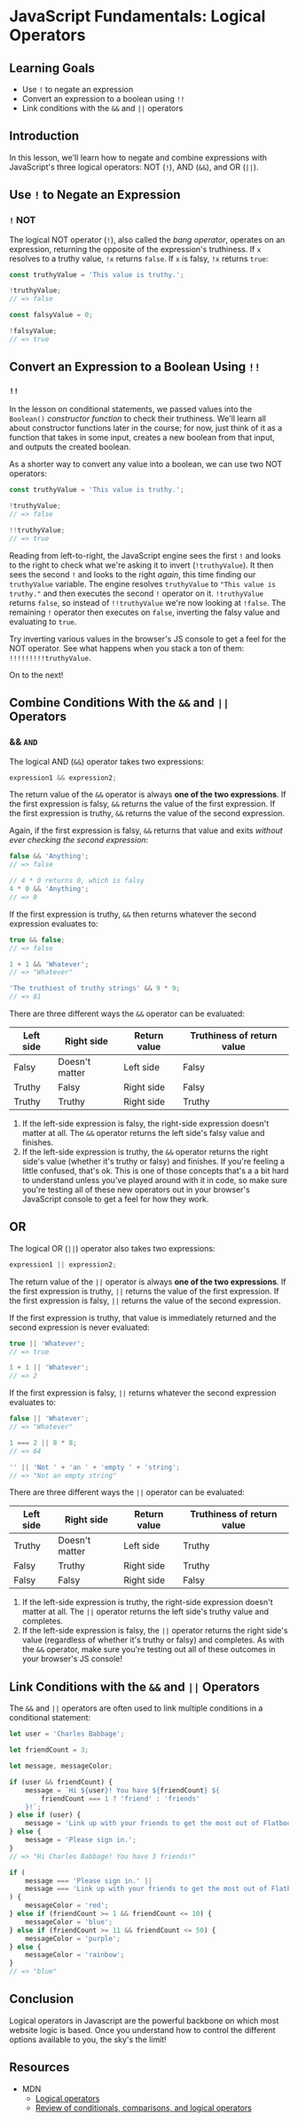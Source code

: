 # JavaScript Fundamentals: Logical Operators

## Learning Goals

* Use `!` to negate an expression
* Convert an expression to a boolean using `!!`
* Link conditions with the `&&` and `||` operators

## Introduction

In this lesson, we'll learn how to negate and combine expressions with
JavaScript's three logical operators: NOT (`!`), AND (`&&`), and OR (`||`).

## Use `!` to Negate an Expression

### `!` NOT

The logical NOT operator (`!`), also called the _bang operator_, operates on an
expression, returning the opposite of the expression's truthiness. If `x`
resolves to a truthy value, `!x` returns `false`. If `x` is falsy, `!x` returns
`true`:

```js
const truthyValue = 'This value is truthy.';

!truthyValue;
// => false

const falsyValue = 0;

!falsyValue;
// => true
```

## Convert an Expression to a Boolean Using `!!`

### `!!`

In the lesson on conditional statements, we passed values into the `Boolean()`
_constructor function_ to check their truthiness. We'll learn all about
constructor functions later in the course; for now, just think of it as a
function that takes in some input, creates a new boolean from
that input, and outputs the created boolean.

As a shorter way to convert any value into a boolean, we can use two NOT
operators:

```js
const truthyValue = 'This value is truthy.';

!truthyValue;
// => false

!!truthyValue;
// => true
```

Reading from left-to-right, the JavaScript engine sees the first `!` and looks
to the right to check what we're asking it to invert (`!truthyValue`). It then
sees the second `!` and looks to the right _again_, this time finding our
`truthyValue` variable. The engine resolves `truthyValue` to `"This value is truthy."` and then executes the second `!` operator on it. `!truthyValue`
returns `false`, so instead of `!!truthyValue` we're now looking at `!false`.
The remaining `!` operator then executes on `false`, inverting the falsy value
and evaluating to `true`.

Try inverting various values in the browser's JS console to get a feel for the
NOT operator. See what happens when you stack a ton of them: `!!!!!!!!!truthyValue`.

On to the next!

## Combine Conditions With the `&&` and `||` Operators

### && `AND`

The logical AND (`&&`) operator takes two expressions:

```js
expression1 && expression2;
```

The return value of the `&&` operator is always **one of the two expressions**.
If the first expression is falsy, `&&` returns the value of the first
expression. If the first expression is truthy, `&&` returns the value of the
second expression.

Again, if the first expression is falsy, `&&` returns that value and exits
_without ever checking the second expression_:

```js
false && 'Anything';
// => false

// 4 * 0 returns 0, which is falsy
4 * 0 && 'Anything';
// => 0
```

If the first expression is truthy, `&&` then returns whatever the second
expression evaluates to:

```js
true && false;
// => false

1 + 1 && 'Whatever';
// => "Whatever"

'The truthiest of truthy strings' && 9 * 9;
// => 81
```

There are three different ways the `&&` operator can be evaluated:

| Left side | Right side     | Return value | Truthiness of return value |
| --------- | -------------- | ------------ | -------------------------- |
| Falsy     | Doesn't matter | Left side    | Falsy                      |
| Truthy    | Falsy          | Right side   | Falsy                      |
| Truthy    | Truthy         | Right side   | Truthy                     |

1.  If the left-side expression is falsy, the right-side expression doesn't matter
    at all. The `&&` operator returns the left side's falsy value and finishes.
2.  If the left-side expression is truthy, the `&&` operator returns the right side's
    value (whether it's truthy or falsy) and finishes.
    If you're feeling a little confused, that's ok. This is one of those concepts
    that's a a bit hard to understand unless you've played around with it in code,
    so make sure you're testing all of these new operators out in your browser's
    JavaScript console to get a feel for how they work.

## OR

The logical OR (`||`) operator also takes two expressions:

```js
expression1 || expression2;
```

The return value of the `||` operator is always **one of the two expressions**.
If the first expression is truthy, `||` returns the value of the first
expression. If the first expression is falsy, `||` returns the value of the
second expression.

If the first expression is truthy, that value is immediately returned and the
second expression is never evaluated:

```js
true || 'Whatever';
// => true

1 + 1 || 'Whatever';
// => 2
```

If the first expression is falsy, `||` returns whatever the second expression
evaluates to:

```js
false || 'Whatever';
// => "Whatever"

1 === 2 || 8 * 8;
// => 64

'' || 'Not ' + 'an ' + 'empty ' + 'string';
// => "Not an empty string"
```

There are three different ways the `||` operator can be evaluated:

| Left side | Right side     | Return value | Truthiness of return value |
| --------- | -------------- | ------------ | -------------------------- |
| Truthy    | Doesn't matter | Left side    | Truthy                     |
| Falsy     | Truthy         | Right side   | Truthy                     |
| Falsy     | Falsy          | Right side   | Falsy                      |

1.  If the left-side expression is truthy, the right-side expression doesn't matter
    at all. The `||` operator returns the left side's truthy value and completes.
2.  If the left-side expression is falsy, the `||` operator returns the right side's
    value (regardless of whether it's truthy or falsy) and completes.
    As with the `&&` operator, make sure you're testing out all of these outcomes in your
    browser's JS console!

## Link Conditions with the `&&` and `||` Operators

The `&&` and `||` operators are often used to link multiple conditions in a
conditional statement:

```js
let user = 'Charles Babbage';

let friendCount = 3;

let message, messageColor;

if (user && friendCount) {
	message = `Hi ${user}! You have ${friendCount} ${
		friendCount === 1 ? 'friend' : 'friends'
	}!`;
} else if (user) {
	message = 'Link up with your friends to get the most out of Flatbook!';
} else {
	message = 'Please sign in.';
}
// => "Hi Charles Babbage! You have 3 friends!"

if (
	message === 'Please sign in.' ||
	message === 'Link up with your friends to get the most out of Flatbook!'
) {
	messageColor = 'red';
} else if (friendCount >= 1 && friendCount <= 10) {
	messageColor = 'blue';
} else if (friendCount >= 11 && friendCount <= 50) {
	messageColor = 'purple';
} else {
	messageColor = 'rainbow';
}
// => "blue"
```

## Conclusion

Logical operators in Javascript are the powerful backbone on which most website
logic is based. Once you understand how to control the different options
available to you, the sky's the limit!

## Resources

- MDN
  - [Logical operators](https://developer.mozilla.org/en-US/docs/Web/JavaScript/Reference/Operators/Logical_Operators)
  - [Review of conditionals, comparisons, and logical operators](https://developer.mozilla.org/en-US/docs/Learn/JavaScript/Building_blocks/conditionals)
